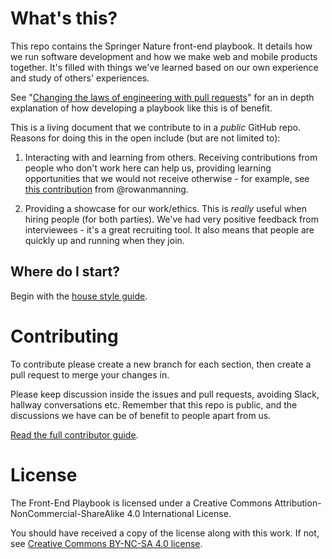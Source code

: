 # What's this?

This repo contains the Springer Nature front-end playbook. It details how we run software development and how we make web and mobile products together. It's filled with things we've learned based on our own experience and study of others' experiences.

See "[Changing the laws of engineering with pull requests]" for an in depth explanation of how developing a playbook like this is of benefit.

This is a living document that we contribute to in a _public_ GitHub repo. Reasons for doing this in the open include (but are not limited to):

1. Interacting with and learning from others. Receiving contributions from people who don't work here can help us, providing learning opportunities that we would not receive otherwise - for example, see [this contribution] from @rowanmanning.

1. Providing a showcase for our work/ethics. This is _really_ useful when hiring people (for both parties). We've had very positive feedback from interviewees - it's a great recruiting tool. It also means that people are quickly up and running when they join.

## Where do I start?

Begin with the [house style guide](practices/house-style.md). 

# Contributing

To contribute please create a new branch for each section, then create a pull request to merge your changes in.

Please keep discussion inside the issues and pull requests, avoiding Slack, hallway conversations etc. Remember that this repo is public, and the discussions we have can be of benefit to people apart from us.

[Read the full contributor guide](CONTRIBUTING.md).

# License

The Front-End Playbook is licensed under a Creative Commons Attribution-NonCommercial-ShareAlike 4.0 International License.

You should have received a copy of the license along with this work. If not, see [Creative Commons BY-NC-SA 4.0 license].

[this contribution]: https://github.com/springernature/frontend/pull/48#issuecomment-236139605
[Changing the laws of engineering with pull requests]: https://www.youtube.com/watch?v=YIpNpptGX6Q
[Creative Commons BY-NC-SA 4.0 license]: http://creativecommons.org/licenses/by-nc-sa/4.0/
